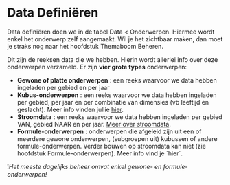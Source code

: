 # Data Definiëren

Data definiëren doen we in de tabel Data < Onderwerpen. Hiermee wordt enkel het onderwerp zelf aangemaakt. Wil je het zichtbaar maken, dan moet je straks nog naar het hoofdstuk Themaboom Beheren.

Dit zijn de reeksen data die we hebben. Hierin wordt allerlei info over deze onderwerpen verzameld. Er zijn **vier grote types** onderwerpen:

- **Gewone of platte onderwerpen** : een reeks waarvoor we data hebben ingeladen per gebied en per jaar
- **Kubus-onderwerpen** : een reeks waarvoor we data hebben ingeladen per gebied, per jaar en per combinatie van dimensies (vb leeftijd en geslacht). Meer info vinden jullie [hier](https://github.com/provinciesincijfers/JiveDocumentation/tree/master/02.%20Data%20defini%C3%ABren/kubussen).
- **Stroomdata** : een reeks waarvoor we data hebben ingeladen per gebied VAN, gebied NAAR en per jaar. [Meer over stroomdata](https://github.com/provinciesincijfers/JiveDocumentation/blob/master/02.%20Data%20defini%C3%ABren/stroomdata.md).
- **Formule-onderwerpen** : onderwerpen die afgeleid zijn uit een of meerdere gewone onderwerpen, (subgroepen uit) kubussen of andere formule-onderwerpen. Verder bouwen op stroomdata kan niet (zie hoofdstuk Formule-onderwerpen). Meer info vind je ´hier´.

❕_Het meeste dagelijks beheer omvat enkel gewone- en formule-onderwerpen!_
